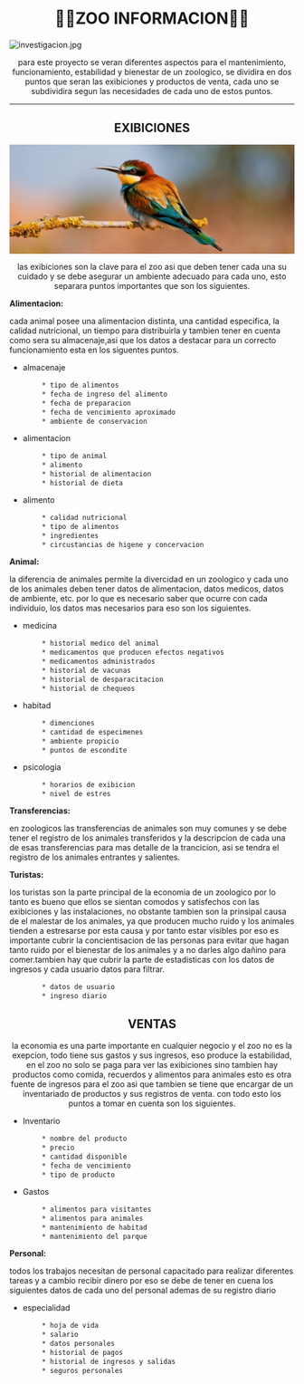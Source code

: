 <h1 align="center">🐾🐨ZOO INFORMACION🐨🐾</h1>

<img src="https://github.com/JuanJoseDuranRinconCAMPUS2/zoologico_campus/blob/main/img/investigacion.jpg" align="center" alt="investigacion.jpg">

<p align="center">para este proyecto se veran diferentes aspectos para el mantenimiento, funcionamiento, estabilidad y bienestar de un zoologico, se dividira en dos puntos que seran las exibiciones y productos de venta, cada uno se subdividira segun las necesidades de cada uno de estos puntos.
</p>

___

<h2 align="center">EXIBICIONES</h2>

<img src="https://github.com/JuanJoseDuranRinconCAMPUS2/zoologico_campus/blob/main/img/pajarito.jpg" align="center" alt="investigacion.jpg">

<p align="center">las exibiciones son la clave para el zoo asi que deben tener cada una su cuidado y se debe asegurar un ambiente adecuado para cada uno, esto separara puntos importantes que son los siguientes.</p>

**Alimentacion:**

cada animal posee una alimentacion distinta, una cantidad especifica, la calidad nutricional, un tiempo para distribuirla y tambien tener en cuenta como sera su almacenaje,asi que los datos a destacar para un correcto funcionamiento esta en los siguentes puntos.

- almacenaje

```
		* tipo de alimentos
		* fecha de ingreso del alimento
		* fecha de preparacion
		* fecha de vencimiento aproximado
		* ambiente de conservacion
```

- alimentacion

```
		* tipo de animal
		* alimento
		* historial de alimentacion
		* historial de dieta
```

- alimento
```
		* calidad nutricional
		* tipo de alimentos
		* ingredientes
		* circustancias de higene y concervacion
```

**Animal:**

la diferencia de animales permite la divercidad en un zoologico y cada uno de los animales deben tener datos de alimentacion, datos medicos, datos de ambiente, etc.
por lo que es necesario saber que ocurre con cada individuio, los datos mas necesarios para eso son los siguientes.

- medicina
```
		* historial medico del animal
		* medicamentos que producen efectos negativos
		* medicamentos administrados
		* historial de vacunas
		* historial de desparacitacion
		* historial de chequeos
```

- habitad
```
		* dimenciones
		* cantidad de especimenes
		* ambiente propicio
		* puntos de escondite
```

- psicologia
```
		* horarios de exibicion
		* nivel de estres
```

**Transferencias:**

en zoologicos las transferencias de animales son muy comunes y se debe tener el registro de los animales transferidos y la descripcion de cada una de esas transferencias para mas detalle de la trancicion, asi se tendra el registro de los animales entrantes y salientes.

**Turistas:**

los turistas son la parte principal de la economia de un zoologico por lo tanto es bueno que ellos se sientan comodos y satisfechos con las exibiciones y las instalaciones, no obstante tambien son la prinsipal causa de el malestar de los animales, ya que producen mucho ruido y los animales tienden a estresarse por esta causa y por tanto estar visibles por eso es importante cubrir la concientisacion de las personas para evitar que hagan tanto ruido por el bienestar de los animales y a no darles algo dañino para comer.tambien hay que cubrir la parte de estadisticas con los datos de ingresos y cada usuario datos para filtrar.

```
		* datos de usuario
		* ingreso diario 
```

<h2 align="center">VENTAS</h2>

<p align="center">la economia es una parte importante en cualquier negocio y el zoo no es la exepcion, todo tiene sus gastos y sus ingresos, eso produce la estabilidad, en el zoo no solo se paga para ver las exibiciones sino tambien hay productos como comida, recuerdos y alimentos para animales esto es otra fuente de ingresos para el zoo asi que tambien se tiene que encargar de un inventariado de productos y sus registros de venta. con todo esto los puntos a tomar en cuenta son los siguientes.</p>

- Inventario
```
		* nombre del producto
		* precio
		* cantidad disponible
		* fecha de vencimiento
		* tipo de producto
```

- Gastos
```
		* alimentos para visitantes
		* alimentos para animales
		* mantenimiento de habitad
		* mantenimiento del parque
```

**Personal:**

todos los trabajos necesitan de personal capacitado para realizar diferentes tareas y a cambio recibir dinero por eso se debe de tener en cuena los siguientes datos de cada uno del personal ademas de su registro diario

- especialidad
```
        * hoja de vida
		* salario
		* datos personales
		* historial de pagos
		* historial de ingresos y salidas
		* seguros personales
```